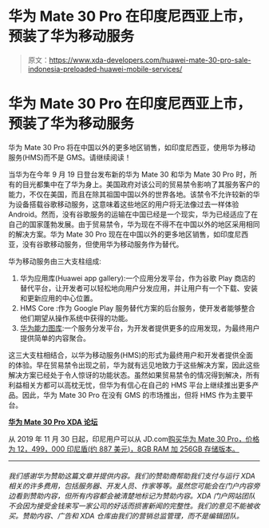 # 华为 Mate 30 Pro 在印度尼西亚上市，预装了华为移动服务

> 原文：<https://www.xda-developers.com/huawei-mate-30-pro-sale-indonesia-preloaded-huawei-mobile-services/>

# 华为 Mate 30 Pro 在印度尼西亚上市，预装了华为移动服务

华为 Mate 30 Pro 将在中国以外的更多地区销售，如印度尼西亚，使用华为移动服务(HMS)而不是 GMS。请继续阅读！

当华为在今年 9 月 19 日登台发布新的华为 Mate 30 和华为 Mate 30 Pro 时，所有的目光都集中在了华为身上。美国政府对该公司的贸易禁令影响了其服务客户的能力，不仅在美国，而且在除其祖国中国以外的世界各地。该禁令不允许较新的华为设备搭载谷歌移动服务，这意味着这些地区的用户将无法像过去一样体验 Android。然而，没有谷歌服务的运输在中国已经是一个现实，华为已经适应了在自己的国家蓬勃发展。由于贸易禁令，华为现在不得不在中国以外的地区采用相同的解决方案。华为 Mate 30 Pro 现在在中国以外的更多地区销售，如印度尼西亚，没有谷歌移动服务，但使用华为移动服务作为替代。

华为移动服务由三大支柱组成:

1.  华为应用库(Huawei app gallery):一个应用分发平台，作为谷歌 Play 商店的替代平台，让开发者可以轻松地向用户分发应用，并让用户有一个下载、安装和更新应用的中心位置。
2.  HMS Core :作为 Google Play 服务替代方案的后台服务，使开发者能够整合他们期望从操作系统中获得的功能。
3.  [华为能力图库](https://www.xda-developers.com/huawei-ability-gallery-assistant-comprehensive-service-distribution-platform/):一个服务分发平台，为开发者提供更多的应用发现，为最终用户提供简单的内容聚合。

这三大支柱相结合，以华为移动服务(HMS)的形式为最终用户和开发者提供全面的体验。早在贸易禁令出现之前，华为就有远见地致力于这些解决方案，因此这些解决方案已经处于令人惊讶的功能状态。虽然如果贸易禁令的情况得到解决，所有利益相关方都可以高枕无忧，但华为有信心在自己的 HMS 平台上继续推出更多产品。因此，华为 Mate 30 Pro 在没有 GMS 的市场推出，但将 HMS 作为主要平台。

**[华为 Mate 30 Pro XDA 论坛](https://forum.xda-developers.com/mate-30-pro)**

从 2019 年 11 月 30 日起，印尼用户可以从 JD.com[购买华为 Mate 30 Pro，价格为 12，499，000 印尼盾(约 887 美元)，8GB RAM 加 256GB 存储版本。](https://m.jd.id/product/huawei-mate-30-pro-8-256gb-biaya-cicilan-0_54366543/510822554.html)

* * *

###### 我们感谢华为赞助这篇文章并提供内容。我们的赞助商帮助我们支付与运行 XDA 相关的许多费用，包括服务器、开发人员、作家等等。虽然您可能会在门户内容旁边看到赞助内容，但所有内容都会被清楚地标记为赞助内容。XDA 门户网站团队不会因为接受金钱来写一家公司的好话而损害新闻的完整性。我们的意见不能被收买。赞助内容、广告和 XDA 仓库由我们的营销总监管理，而不是编辑团队。